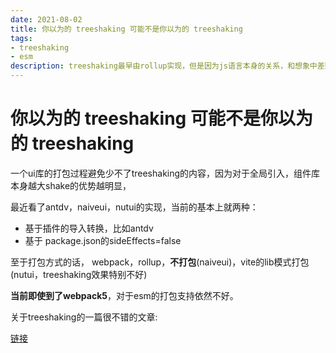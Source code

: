 ```yaml
---
date: 2021-08-02
title: 你以为的 treeshaking 可能不是你以为的 treeshaking
tags:
- treeshaking
- esm
description: treeshaking最早由rollup实现，但是因为js语言本身的关系，和想象中差别还是挺大的
---
```


# 你以为的 treeshaking 可能不是你以为的 treeshaking

一个ui库的打包过程避免少不了treeshaking的内容，因为对于全局引入，组件库本身越大shake的优势越明显，

最近看了antdv，naiveui，nutui的实现，当前的基本上就两种：

- 基于插件的导入转换，比如antdv
- 基于 package.json的sideEffects=false

至于打包方式的话， webpack，rollup，**不打包**(naiveui)，vite的lib模式打包(nutui，treeshaking效果特别不好)

**当前即使到了webpack5**，对于esm的打包支持依然不好。

关于treeshaking的一篇很不错的文章:

[链接](https://github.com/wuomzfx/tree-shaking-test)
